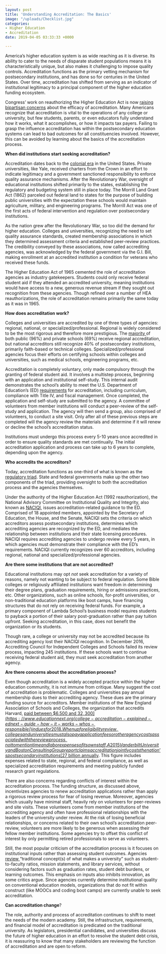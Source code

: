 ```yaml
---
layout: post
title: 'Understanding Accreditation: The Basics'
image: "/uploads/Checklist.jpg"
categories:
- Higher Education
- Accreditation
date: 2019-04-05 03:33:33 +0000

---
```

America’s higher education system is as wide reaching as it is diverse. Its ability to cater to the needs of disparate student populations means it is characteristically unique, but also makes it challenging to impose quality controls. Accreditation functions as the primary vetting mechanism for postsecondary institutions, and has done so for centuries in the United States. Over time, accreditation has shifted from serving as an indicator of institutional legitimacy to a principal component of the higher education funding ecosystem.

Congress’ work on reauthorizing the Higher Education Act is now [raising bipartisan concerns](https://www.educationnext.org/college-accreditation-explained-ednext-guide-how-it-works-whos-responsible/) about the efficacy of accreditation. Many Americans recognize that accreditation is vital to the operations of any college or university, but few students, parents, or even educators fully understand how it works, what it accomplishes, or how it impacts tax payers. Failing to grasp the influence accreditation has within the postsecondary education systems can lead to bad outcomes for all constituencies involved. However, this can be avoided by learning about the basics of the accreditation process.

**When did institutions start seeking accreditation?**

Accreditation dates back to the [colonial era](https://pacrao.org/b/general/the-regulatory-triad-and-united-states-higher-education/) in the United States. Private universities, like Yale, received charters from the Crown in an effort to indicate legitimacy and a government sanctioned responsibility to enforce quality assurance mechanisms. After the Revolutionary War, oversight of educational institutions shifted primarily to the states, establishing the regulatory and budgeting system still in place today. The Morrill Land Grant Act (1862) parceled out federal land to states for the purpose of building public universities with the expectation these schools would maintain agriculture, military, and engineering programs. The Morrill Act was one of the first acts of federal intervention and regulation over postsecondary institutions.

As the nation grew after the Revolutionary War, so too did the demand for higher education. Colleges and universities, recognizing the need to set quality assurance standards, created membership associations in which they determined assessment criteria and established peer-review practices. The credibility conveyed by these associations, now called accrediting agencies, was acknowledged by the federal government via the G.I. Bill, making enrollment at an accredited institution a condition for veterans who received these funds.

The Higher Education Act of 1965 cemented the role of accreditation agencies as industry gatekeepers. Students could only receive federal student aid if they attended an accredited university, meaning institutions would have access to a new, generous revenue stream if they sought out recognition from these agencies. Though refined over a number of HEA reauthorizations, the role of accreditation remains primarily the same today as it was in 1965.

**How does accreditation work?**

Colleges and universities are accredited by one of three types of agencies: regional, national, or specialized/professional. Regional is widely considered to be the most rigorous and therefore more prestigious. The [majority ](https://www.educationnext.org/college-accreditation-explained-ednext-guide-how-it-works-whos-responsible/)of both public (96%) and private schools (69%) receive regional accreditation, but national accreditors still recognize 40% of postsecondary institutions, primarily faith-based or technical colleges. Specialized/professional agencies focus their efforts on certifying schools within colleges and universities, such as medical schools, engineering programs, etc.

Accreditation is completely voluntary, only made compulsory through the granting of federal student aid. It involves a multistep process, beginning with an application and institutional self-study. This internal audit demonstrates the school’s ability to meet the U.S. Department of Education’s (ED) [requirements](https://www2.ed.gov/admins/finaid/accred/accreditation_pg13.html) for accreditation, including curriculum, compliance with Title IV, and fiscal management. Once completed, the application and self-study are submitted to the agency. A committee of volunteers from member institutions will conduct a peer-review of the self-study and application. The agency will then send a group, also comprised of volunteers, to conduct a site visit. Only after all of these previous steps are completed will the agency review the materials and determine if it will renew or decline the school’s accreditation status.

Institutions must undergo this process every 5-10 years once accredited in order to ensure quality standards are met continually. The initial accreditation application and process can take up to 6 years to complete, depending upon the agency.

**Who accredits the accreditors?**

Today, accreditation functions as one-third of what is known as the [regulatory triad](https://www.nationalaffairs.com/publications/detail/accountability-for-higher-education). State and federal governments make up the other two components of the triad, providing oversight to both the accreditation process and the agencies themselves.

Under the authority of the Higher Education Act (1992 reauthorization), the National Advisory Committee on Institutional Quality and Integrity, also known as [NACIQI](https://sites.ed.gov/naciqi/authority/), issues accreditation-related guidance to the ED. Comprised of 18 appointed members, appointed by the Secretary of Education, the House, and the Senate, NACIQI sets the criteria on which accreditors assess postsecondary institutions, determines which accrediting agencies are recognized by the ED, and mediates the relationship between institutions and their state licensing procedures. NACIQI requires accrediting agencies to undergo review every 5 years, in which agencies must demonstrate their compliance with the ED’s requirements. NACIQI currently recognizes over 60 accreditors, including regional, national and specialized/professional agencies.

**Are there some institutions that are not accredited?**

Educational institutions may opt _not_ seek accreditation for a variety of reasons, namely not wanting to be subject to federal regulation. Some Bible colleges or religiously affiliated institutions want freedom in determining their degree plans, graduation requirements, hiring or admissions practices, etc. Other organizations, such as online schools, for-profit universities, or non-traditional education platforms like boot camps, have financing structures that do not rely on receiving federal funds. For example, a primary component of Lambda School’s business model requires students to payback a portion of their salary post-graduation rather than pay tuition upfront. Seeking accreditation, in this case, does not benefit the organization or its students.

Though rare, a college or university may not be accredited because its accrediting agency lost their NACIQI recognition. In December 2016, Accrediting Council for Independent Colleges and Schools failed its review process, impacting 245 institutions. If these schools want to continue receiving federal student aid, they must seek accreditation from another agency.

**Are there concerns about the accreditation process?**

Even though accreditation is a widely accepted practice within the higher education community, it is not immune from critique. Many suggest the cost of accreditation is problematic. Colleges and universities pay annual membership dues to their accrediting agency. These dues are the primary funding source for accreditors. Member institutions of the New England Association of Schools and Colleges, the organization that accredits Harvard, [paid between $6,500 and $32,300](https://www.educationnext.org/college-accreditation-explained-ednext-guide-how-it-works-whos-responsible/) in dues for 2018. When up for eligibility review, colleges and universities must also pay application fees or other agency costs associated with the review process, not to mention time and labor expenses of its own staff. A 2015 Vanderbilt University and Boston Consulting Group report claims accreditation jointly costs the nation’s postsecondary institutions [$27 billion annually](https://www.insidehighered.com/news/2015/10/19/vanderbilt-study-again-highlights-what-colleges-view-burdensome-federal-regulations). This figure includes expenses related to state, regional, and federal compliance, as well as specialized accreditation requirements and meeting publicly funded research grant regulations.

There are also concerns regarding conflicts of interest within the accreditation process. The funding structure, as discussed above, incentivizes agencies to renew accreditation applications rather than apply a rigorous review process for fear of losing revenue. Moreover, agencies which usually have minimal staff, heavily rely on volunteers for peer-reviews and site visits. These volunteers come from member institutions of the accrediting agency and often have professional relationships with the leaders of the university under review. At the risk of losing beneficial relationships, or concerns related to their own school’s accreditation peer-review, volunteers are more likely to be generous when assessing their fellow member institutions. Some agencies try to offset this conflict of interest by only permitting retired professionals to serve as volunteers.

Still, the most popular criticism of the accreditation process is it focuses on institutional inputs rather than assessing student outcomes. Agencies [review ](https://www.newamerica.org/education-policy/edcentral/improving-accreditation-i/)“traditional concept(s) of what makes a university” such as student-to-faculty ratios, mission statements, and library services, without considering factors such as graduation rates, student debt burdens, or learning outcomes. This emphasis on inputs also inhibits innovation, as some critics argue. Since agencies currently determine institutional quality on conventional education models, organizations that do not fit within construct (like MOOCs and coding boot camps) are currently unable to seek accreditation.

**Can accreditation change**?

The role, authority and process of accreditation continues to shift to meet the needs of the modern academy. Still, the infrastructure, requirements, and financial model of accreditation is predicated on the traditional university. As legislators, presidential candidates, and universities discuss the future of higher education in an effort to resolve the student debt crisis, it is reassuring to know that many stakeholders are reviewing the function of accreditation and are open to reform.